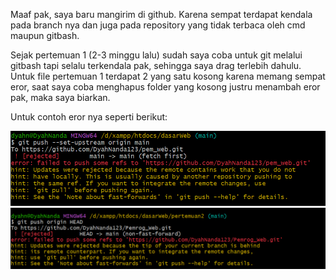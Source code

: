 Maaf pak, saya baru mangirim di github. Karena sempat terdapat kendala pada branch nya dan juga pada repository yang tidak terbaca oleh cmd maupun gitbash.

Sejak pertemuan 1 (2-3 minggu lalu) sudah saya coba untuk git melalui gitbash tapi selalu terkendala pak,
sehingga saya drag terlebih dahulu. Untuk file pertemuan 1 terdapat 2 yang satu kosong karena memang sempat eror, saat saya coba menghapus folder yang kosong justru menambah eror pak, maka saya biarkan. 

Untuk contoh eror nya seperti berikut:

<img src = "eror1.png">


<img src = "eror2.png">